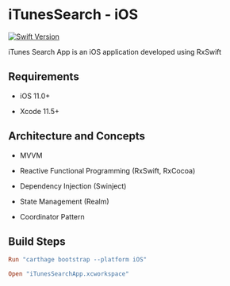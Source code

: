 
 # iTunesSearch - iOS

[![Swift Version][swift-image]][swift-url]


iTunes Search App is an iOS application developed using RxSwift
 
 

## Requirements

  

- iOS 11.0+

- Xcode 11.5+

  

## Architecture and Concepts

- MVVM

- Reactive Functional Programming (RxSwift, RxCocoa)

- Dependency Injection (Swinject)

- State Management (Realm)

- Coordinator Pattern




## Build Steps

    
```ruby
Run "carthage bootstrap --platform iOS"
```

```ruby
Open "iTunesSearchApp.xcworkspace"
```



[swift-image]:https://img.shields.io/badge/swift-5.0-orange.svg

[swift-url]:  https://swift.org/
